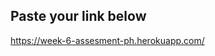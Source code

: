## Paste your link below
https://week-6-assesment-ph.herokuapp.com/
<!-- https://trello.com/b/akYvADYb/assesment-test -->
